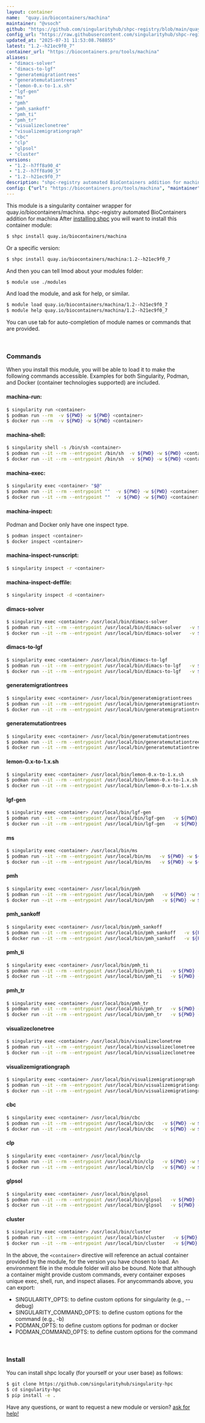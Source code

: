 ```yaml
---
layout: container
name:  "quay.io/biocontainers/machina"
maintainer: "@vsoch"
github: "https://github.com/singularityhub/shpc-registry/blob/main/quay.io/biocontainers/machina/container.yaml"
config_url: "https://raw.githubusercontent.com/singularityhub/shpc-registry/main/quay.io/biocontainers/machina/container.yaml"
updated_at: "2025-07-31 11:53:08.768855"
latest: "1.2--h21ec9f0_7"
container_url: "https://biocontainers.pro/tools/machina"
aliases:
 - "dimacs-solver"
 - "dimacs-to-lgf"
 - "generatemigrationtrees"
 - "generatemutationtrees"
 - "lemon-0.x-to-1.x.sh"
 - "lgf-gen"
 - "ms"
 - "pmh"
 - "pmh_sankoff"
 - "pmh_ti"
 - "pmh_tr"
 - "visualizeclonetree"
 - "visualizemigrationgraph"
 - "cbc"
 - "clp"
 - "glpsol"
 - "cluster"
versions:
 - "1.2--h7ff8a90_4"
 - "1.2--h7ff8a90_5"
 - "1.2--h21ec9f0_7"
description: "shpc-registry automated BioContainers addition for machina"
config: {"url": "https://biocontainers.pro/tools/machina", "maintainer": "@vsoch", "description": "shpc-registry automated BioContainers addition for machina", "latest": {"1.2--h21ec9f0_7": "sha256:aaf3497b4bf7942be7174c0d7c54f262e6abcc5ebccfc7194644a7b5a4333d80"}, "tags": {"1.2--h7ff8a90_4": "sha256:e8e3b1c68d42fd8ae63a6c7fc7e25352b35d069fb0e647513db8e3e31ad8eb89", "1.2--h7ff8a90_5": "sha256:68f19a4158f839682debcefcb46b0fe89dc6de1b8114e684fb58eed05d7a4c8a", "1.2--h21ec9f0_7": "sha256:aaf3497b4bf7942be7174c0d7c54f262e6abcc5ebccfc7194644a7b5a4333d80"}, "docker": "quay.io/biocontainers/machina", "aliases": {"dimacs-solver": "/usr/local/bin/dimacs-solver", "dimacs-to-lgf": "/usr/local/bin/dimacs-to-lgf", "generatemigrationtrees": "/usr/local/bin/generatemigrationtrees", "generatemutationtrees": "/usr/local/bin/generatemutationtrees", "lemon-0.x-to-1.x.sh": "/usr/local/bin/lemon-0.x-to-1.x.sh", "lgf-gen": "/usr/local/bin/lgf-gen", "ms": "/usr/local/bin/ms", "pmh": "/usr/local/bin/pmh", "pmh_sankoff": "/usr/local/bin/pmh_sankoff", "pmh_ti": "/usr/local/bin/pmh_ti", "pmh_tr": "/usr/local/bin/pmh_tr", "visualizeclonetree": "/usr/local/bin/visualizeclonetree", "visualizemigrationgraph": "/usr/local/bin/visualizemigrationgraph", "cbc": "/usr/local/bin/cbc", "clp": "/usr/local/bin/clp", "glpsol": "/usr/local/bin/glpsol", "cluster": "/usr/local/bin/cluster"}}
---
```


This module is a singularity container wrapper for quay.io/biocontainers/machina.
shpc-registry automated BioContainers addition for machina
After [installing shpc](#install) you will want to install this container module:


```bash
$ shpc install quay.io/biocontainers/machina
```

Or a specific version:

```bash
$ shpc install quay.io/biocontainers/machina:1.2--h21ec9f0_7
```

And then you can tell lmod about your modules folder:

```bash
$ module use ./modules
```

And load the module, and ask for help, or similar.

```bash
$ module load quay.io/biocontainers/machina/1.2--h21ec9f0_7
$ module help quay.io/biocontainers/machina/1.2--h21ec9f0_7
```

You can use tab for auto-completion of module names or commands that are provided.

<br>

### Commands

When you install this module, you will be able to load it to make the following commands accessible.
Examples for both Singularity, Podman, and Docker (container technologies supported) are included.

#### machina-run:

```bash
$ singularity run <container>
$ podman run --rm  -v ${PWD} -w ${PWD} <container>
$ docker run --rm  -v ${PWD} -w ${PWD} <container>
```

#### machina-shell:

```bash
$ singularity shell -s /bin/sh <container>
$ podman run --it --rm --entrypoint /bin/sh  -v ${PWD} -w ${PWD} <container>
$ docker run --it --rm --entrypoint /bin/sh  -v ${PWD} -w ${PWD} <container>
```

#### machina-exec:

```bash
$ singularity exec <container> "$@"
$ podman run --it --rm --entrypoint ""  -v ${PWD} -w ${PWD} <container> "$@"
$ docker run --it --rm --entrypoint ""  -v ${PWD} -w ${PWD} <container> "$@"
```

#### machina-inspect:

Podman and Docker only have one inspect type.

```bash
$ podman inspect <container>
$ docker inspect <container>
```

#### machina-inspect-runscript:

```bash
$ singularity inspect -r <container>
```

#### machina-inspect-deffile:

```bash
$ singularity inspect -d <container>
```


#### dimacs-solver

```bash
$ singularity exec <container> /usr/local/bin/dimacs-solver
$ podman run --it --rm --entrypoint /usr/local/bin/dimacs-solver   -v ${PWD} -w ${PWD} <container> -c " $@"
$ docker run --it --rm --entrypoint /usr/local/bin/dimacs-solver   -v ${PWD} -w ${PWD} <container> -c " $@"
```


#### dimacs-to-lgf

```bash
$ singularity exec <container> /usr/local/bin/dimacs-to-lgf
$ podman run --it --rm --entrypoint /usr/local/bin/dimacs-to-lgf   -v ${PWD} -w ${PWD} <container> -c " $@"
$ docker run --it --rm --entrypoint /usr/local/bin/dimacs-to-lgf   -v ${PWD} -w ${PWD} <container> -c " $@"
```


#### generatemigrationtrees

```bash
$ singularity exec <container> /usr/local/bin/generatemigrationtrees
$ podman run --it --rm --entrypoint /usr/local/bin/generatemigrationtrees   -v ${PWD} -w ${PWD} <container> -c " $@"
$ docker run --it --rm --entrypoint /usr/local/bin/generatemigrationtrees   -v ${PWD} -w ${PWD} <container> -c " $@"
```


#### generatemutationtrees

```bash
$ singularity exec <container> /usr/local/bin/generatemutationtrees
$ podman run --it --rm --entrypoint /usr/local/bin/generatemutationtrees   -v ${PWD} -w ${PWD} <container> -c " $@"
$ docker run --it --rm --entrypoint /usr/local/bin/generatemutationtrees   -v ${PWD} -w ${PWD} <container> -c " $@"
```


#### lemon-0.x-to-1.x.sh

```bash
$ singularity exec <container> /usr/local/bin/lemon-0.x-to-1.x.sh
$ podman run --it --rm --entrypoint /usr/local/bin/lemon-0.x-to-1.x.sh   -v ${PWD} -w ${PWD} <container> -c " $@"
$ docker run --it --rm --entrypoint /usr/local/bin/lemon-0.x-to-1.x.sh   -v ${PWD} -w ${PWD} <container> -c " $@"
```


#### lgf-gen

```bash
$ singularity exec <container> /usr/local/bin/lgf-gen
$ podman run --it --rm --entrypoint /usr/local/bin/lgf-gen   -v ${PWD} -w ${PWD} <container> -c " $@"
$ docker run --it --rm --entrypoint /usr/local/bin/lgf-gen   -v ${PWD} -w ${PWD} <container> -c " $@"
```


#### ms

```bash
$ singularity exec <container> /usr/local/bin/ms
$ podman run --it --rm --entrypoint /usr/local/bin/ms   -v ${PWD} -w ${PWD} <container> -c " $@"
$ docker run --it --rm --entrypoint /usr/local/bin/ms   -v ${PWD} -w ${PWD} <container> -c " $@"
```


#### pmh

```bash
$ singularity exec <container> /usr/local/bin/pmh
$ podman run --it --rm --entrypoint /usr/local/bin/pmh   -v ${PWD} -w ${PWD} <container> -c " $@"
$ docker run --it --rm --entrypoint /usr/local/bin/pmh   -v ${PWD} -w ${PWD} <container> -c " $@"
```


#### pmh_sankoff

```bash
$ singularity exec <container> /usr/local/bin/pmh_sankoff
$ podman run --it --rm --entrypoint /usr/local/bin/pmh_sankoff   -v ${PWD} -w ${PWD} <container> -c " $@"
$ docker run --it --rm --entrypoint /usr/local/bin/pmh_sankoff   -v ${PWD} -w ${PWD} <container> -c " $@"
```


#### pmh_ti

```bash
$ singularity exec <container> /usr/local/bin/pmh_ti
$ podman run --it --rm --entrypoint /usr/local/bin/pmh_ti   -v ${PWD} -w ${PWD} <container> -c " $@"
$ docker run --it --rm --entrypoint /usr/local/bin/pmh_ti   -v ${PWD} -w ${PWD} <container> -c " $@"
```


#### pmh_tr

```bash
$ singularity exec <container> /usr/local/bin/pmh_tr
$ podman run --it --rm --entrypoint /usr/local/bin/pmh_tr   -v ${PWD} -w ${PWD} <container> -c " $@"
$ docker run --it --rm --entrypoint /usr/local/bin/pmh_tr   -v ${PWD} -w ${PWD} <container> -c " $@"
```


#### visualizeclonetree

```bash
$ singularity exec <container> /usr/local/bin/visualizeclonetree
$ podman run --it --rm --entrypoint /usr/local/bin/visualizeclonetree   -v ${PWD} -w ${PWD} <container> -c " $@"
$ docker run --it --rm --entrypoint /usr/local/bin/visualizeclonetree   -v ${PWD} -w ${PWD} <container> -c " $@"
```


#### visualizemigrationgraph

```bash
$ singularity exec <container> /usr/local/bin/visualizemigrationgraph
$ podman run --it --rm --entrypoint /usr/local/bin/visualizemigrationgraph   -v ${PWD} -w ${PWD} <container> -c " $@"
$ docker run --it --rm --entrypoint /usr/local/bin/visualizemigrationgraph   -v ${PWD} -w ${PWD} <container> -c " $@"
```


#### cbc

```bash
$ singularity exec <container> /usr/local/bin/cbc
$ podman run --it --rm --entrypoint /usr/local/bin/cbc   -v ${PWD} -w ${PWD} <container> -c " $@"
$ docker run --it --rm --entrypoint /usr/local/bin/cbc   -v ${PWD} -w ${PWD} <container> -c " $@"
```


#### clp

```bash
$ singularity exec <container> /usr/local/bin/clp
$ podman run --it --rm --entrypoint /usr/local/bin/clp   -v ${PWD} -w ${PWD} <container> -c " $@"
$ docker run --it --rm --entrypoint /usr/local/bin/clp   -v ${PWD} -w ${PWD} <container> -c " $@"
```


#### glpsol

```bash
$ singularity exec <container> /usr/local/bin/glpsol
$ podman run --it --rm --entrypoint /usr/local/bin/glpsol   -v ${PWD} -w ${PWD} <container> -c " $@"
$ docker run --it --rm --entrypoint /usr/local/bin/glpsol   -v ${PWD} -w ${PWD} <container> -c " $@"
```


#### cluster

```bash
$ singularity exec <container> /usr/local/bin/cluster
$ podman run --it --rm --entrypoint /usr/local/bin/cluster   -v ${PWD} -w ${PWD} <container> -c " $@"
$ docker run --it --rm --entrypoint /usr/local/bin/cluster   -v ${PWD} -w ${PWD} <container> -c " $@"
```



In the above, the `<container>` directive will reference an actual container provided
by the module, for the version you have chosen to load. An environment file in the
module folder will also be bound. Note that although a container
might provide custom commands, every container exposes unique exec, shell, run, and
inspect aliases. For anycommands above, you can export:

 - SINGULARITY_OPTS: to define custom options for singularity (e.g., --debug)
 - SINGULARITY_COMMAND_OPTS: to define custom options for the command (e.g., -b)
 - PODMAN_OPTS: to define custom options for podman or docker
 - PODMAN_COMMAND_OPTS: to define custom options for the command

<br>

### Install

You can install shpc locally (for yourself or your user base) as follows:

```bash
$ git clone https://github.com/singularityhub/singularity-hpc
$ cd singularity-hpc
$ pip install -e .
```

Have any questions, or want to request a new module or version? [ask for help!](https://github.com/singularityhub/singularity-hpc/issues)